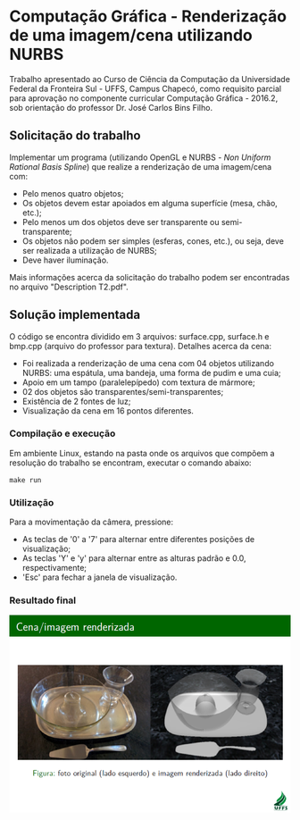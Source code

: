 # Computação Gráfica - Renderização de uma imagem/cena utilizando NURBS

Trabalho apresentado ao Curso de Ciência da Computação da Universidade Federal
da Fronteira Sul - UFFS, Campus Chapecó, como requisito parcial para aprovação
no componente curricular Computação Gráfica - 2016.2, sob orientação do
professor Dr. José Carlos Bins Filho.

## Solicitação do trabalho

Implementar um programa (utilizando OpenGL e NURBS - _Non Uniform Rational Basis
Spline_) que realize a renderização de uma imagem/cena com:
- Pelo menos quatro objetos;
- Os objetos devem estar apoiados em alguma superfície (mesa, chão, etc.);
- Pelo menos um dos objetos deve ser transparente ou semi-transparente;
- Os objetos não podem ser simples (esferas, cones, etc.), ou seja, deve ser
realizada a utilização de NURBS;
- Deve haver iluminação.

Mais informações acerca da solicitação do trabalho podem ser encontradas no
arquivo "Description T2.pdf".

## Solução implementada

O código se encontra dividido em 3 arquivos: surface.cpp, surface.h e bmp.cpp
(arquivo do professor para textura). Detalhes acerca da cena:

- Foi realizada a renderização de uma cena com 04 objetos utilizando NURBS:
uma espátula, uma bandeja, uma forma de pudim e uma cuia;
- Apoio em um tampo (paralelepípedo) com textura de mármore;
- 02 dos objetos são transparentes/semi-transparentes;
- Existência de 2 fontes de luz;
- Visualização da cena em 16 pontos diferentes.

### Compilação e execução

Em ambiente Linux, estando na pasta onde os arquivos que compõem a resolução do
trabalho se encontram, executar o comando abaixo:

```
make run
```

### Utilização
Para a movimentação da câmera, pressione:
- As teclas de '0' a '7' para alternar entre diferentes posições de visualização;
- As teclas 'Y' e 'y' para alternar entre as alturas padrão e 0.0, respectivamente;
- 'Esc' para fechar a janela de visualização.

### Resultado final

![Renderização final](https://github.com/vladimirbelinski/T2-CG/blob/master/resultadoFinal.png)





